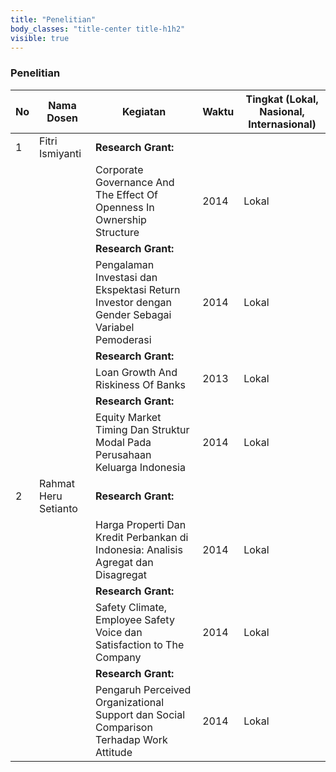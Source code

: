 ```yaml
---
title: "Penelitian"
body_classes: "title-center title-h1h2"
visible: true
---
```


### Penelitian

| No  | Nama Dosen           | Kegiatan                                                                                      | Waktu | Tingkat (Lokal, Nasional, Internasional) |
| --- | -------------------- | --------------------------------------------------------------------------------------------- | ----- | ---------------------------------------- |
| 1   | Fitri Ismiyanti      | **Research Grant:**                                                                           |       |                                          |
|     |                      | Corporate Governance And The Effect Of Openness In Ownership Structure                        | 2014  | Lokal                                    |
|     |                      | **Research Grant:**                                                                           |       |                                          |
|     |                      | Pengalaman Investasi dan Ekspektasi Return Investor dengan Gender Sebagai Variabel Pemoderasi | 2014  | Lokal                                    |
|     |                      | **Research Grant:**                                                                           |       |                                          |
|     |                      | Loan Growth And Riskiness Of Banks                                                            | 2013  | Lokal                                    |
|     |                      | **Research Grant:**                                                                           |       |                                          |
|     |                      | Equity Market Timing Dan Struktur Modal Pada Perusahaan Keluarga Indonesia                    | 2014  | Lokal                                    |
| 2   | Rahmat Heru Setianto | **Research Grant:**                                                                           |       |                                          |
|     |                      | Harga Properti Dan Kredit Perbankan di Indonesia: Analisis Agregat dan Disagregat             | 2014  | Lokal                                    |
|     |                      | **Research Grant:**                                                                           |       |                                          |
|     |                      | Safety Climate, Employee Safety Voice dan Satisfaction to The Company                         | 2014  | Lokal                                    |
|     |                      | **Research Grant:**                                                                           |       |                                          |
|     |                      | Pengaruh Perceived Organizational Support dan Social Comparison Terhadap Work Attitude        | 2014  | Lokal                                    |
